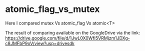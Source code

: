 # atomic_flag_vs_mutex
Here I compared mutex Vs atomic_flag Vs atomic&lt;T>

The result of comparing available on the GoogleDrive via the link:
https://drive.google.com/file/d/1JwL0X0WfI5VRMjzm1JDXg-c8JMFbP9oV/view?usp=drivesdk
